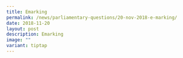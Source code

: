 ```yaml
---
title: Emarking
permalink: /news/parliamentary-questions/20-nov-2018-e-marking/
date: 2018-11-20
layout: post
description: Emarking
image: ""
variant: tiptap
---
```

